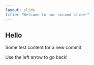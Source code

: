 ```yaml
---
layout: slide
title: "Welcome to our second slide!"
---
```

## Hello
Some test content for a new commit

Use the left arrow to go back!
